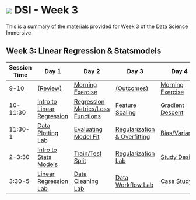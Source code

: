 # ![](https://ga-dash.s3.amazonaws.com/production/assets/logo-9f88ae6c9c3871690e33280fcf557f33.png) DSI - Week 3

This is a summary of the materials provided for Week 3 of the Data Science Immersive.

## Week 3: Linear Regression & Statsmodels


Session Time | Day 1 | Day 2 | Day 3 | Day 4 | Day 5
 --- | --- | --- | --- | ---  | ---
9-10 | [(Review)][3-1A]                          | [Morning Exercise][3-2A]                    | [(Outcomes)][3-3A]                          | [Morning Exercise][3-4A]    | [(Reflection)][3-5A]
10-11:30 | [Intro to Linear Regression][3-1B]    | [Regression Metrics/Loss Functions][3-2B]   | [Feature Scaling][3-3B]                     | [Gradient Descent][3-4B]    | [Stakeholder Analysis][3-5B]
11:30-1 | [Data Plotting Lab][3-1C]              | [Evaluating Model Fit][3-2C]                | [Regularization & Overfitting][3-3C]        | [Bias/Variance][3-4C]       | [Presenting to Stakeholders][3-5C]
2-3:30 | [Intro to Stats Models][3-1D]           | [Train/Test Split][3-2D]                    | [Regularization Lab][3-3D]                  | [Study Design][3-4D]        | [+Instructor Choice][3-5D]
3:30-5 | [Linear Regression Lab][3-1E]           | [Data Cleaning Lab][3-2E]                   | [Data Workflow Lab][3-3E]                   | [Case Study][3-4E]          | [Project 3: Presentations][3-5E]


[3-1A]: ./instructor-contributions/
[3-1B]: 1.1-lesson
[3-1C]: 1.2-lab
[3-1D]: 1.3-lesson
[3-1E]: 1.4-lab
[3-1F]: ./instructor-contributions/

[3-2A]: ./instructor-contributions/
[3-2B]: 2.1-lesson
[3-2C]: 2.2-lab
[3-2D]: 2.3-lesson
[3-2E]: 2.4-lab
[3-2F]: ./instructor-contributions/

[3-3A]: #
[3-3B]: 3.1-lesson
[3-3C]: 3.2-lesson
[3-3D]: 3.3-lab
[3-3E]: 3.4-lab
[3-3F]: ./instructor-contributions/

[3-4A]: ./instructor-contributions/
[3-4B]: 4.1-lesson
[3-4C]: 4.2-lesson
[3-4D]: 4.3-lesson
[3-4E]: 4.4-lab
[3-4F]: ./instructor-contributions/

[3-5A]: ../recurring-materials/reflection
[3-5B]: 5.1-lesson
[3-5C]: 5.2-lab
[3-5D]: ./instructor-contributions/
[3-5E]: ../recurring-materials/project-show-and-tell
[3-5F]: ./instructor-contributions/
